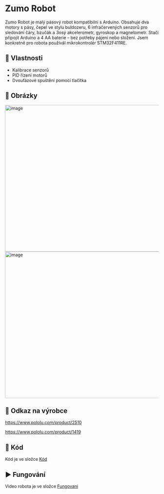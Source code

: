 # Zumo Robot

Zumo Robot je malý pásový robot kompatibilní s Arduino. Obsahuje dva motory s pásy, čepel ve stylu buldozeru, 6 infračervených senzorů pro sledování čáry, bzučák a 3osý akcelerometr, gyroskop a magnetometr. Stačí připojit Arduino a 4 AA baterie – bez potřeby pájení nebo složení.
Jsem konkretně pro robota používál mikrokontrolér STM32F411RE.

## 🔧 Vlastnosti
- Kalibrace senzorů
- PID řízení motorů
- Dvoufázové spuštění pomocí tlačítka

## 📸 Obrázky
<img width="600" height="480" alt="image" src="https://github.com/user-attachments/assets/f56063a3-0f15-4052-8798-1e2b3eeb80e7" />
<img width="600" height="480" alt="image" src="https://github.com/user-attachments/assets/949ed66c-f494-464b-a55e-928b1f15c18d" />


## 🔗 Odkaz na výrobce
https://www.pololu.com/product/2510

https://www.pololu.com/product/1419

## 📂 Kód
Kód je ve složce [Kód](./Kód)

## ▶️ Fungování
Video robota je ve složce [Fungovani](./Fungovani)
